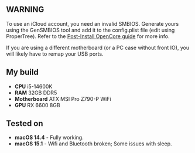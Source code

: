 ## WARNING
To use an iCloud account, you need an invalid SMBIOS. Generate yours using the GenSMBIOS tool and add it to the config.plist file (edit using ProperTree).
Refer to the [Post-Install OpenCore guide](https://dortania.github.io/OpenCore-Post-Install/universal/iservices.html) for more info.

If you are using a different motherboard (or a PC case without front IO), you will likely have to remap your USB ports.

## My build
- **CPU** i5-14600K
- **RAM** 32GB DDR5
- **Motherboard** ATX MSI Pro Z790-P WiFi
- **GPU** RX 6600 8GB

## Tested on
- **macOS 14.4** - Fully working.
- **macOS 15.1** - Wifi and Bluetooth broken; Some issues with sleep.
